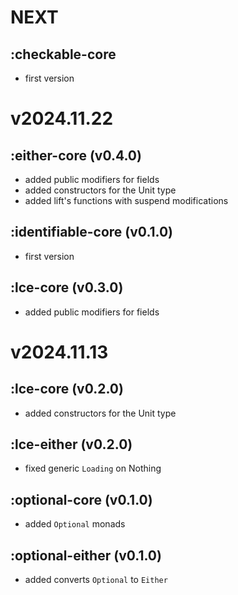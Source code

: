 # NEXT
## :checkable-core
- first version

# v2024.11.22
## :either-core (v0.4.0)
- added public modifiers for fields
- added constructors for the Unit type
- added lift's functions with suspend modifications
## :identifiable-core (v0.1.0)
- first version
## :lce-core (v0.3.0)
- added public modifiers for fields

# v2024.11.13
## :lce-core (v0.2.0)
- added constructors for the Unit type
## :lce-either (v0.2.0)
- fixed generic `Loading` on Nothing
## :optional-core (v0.1.0)
- added `Optional` monads
## :optional-either (v0.1.0)
- added converts `Optional` to `Either`
